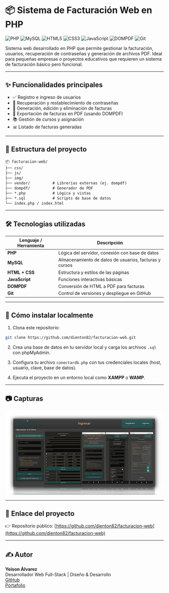 # 📦 Sistema de Facturación Web en PHP

![PHP](https://img.shields.io/badge/PHP-777BB4?style=for-the-badge&logo=php&logoColor=white)
![MySQL](https://img.shields.io/badge/MySQL-005C84?style=for-the-badge&logo=mysql&logoColor=white)
![HTML5](https://img.shields.io/badge/HTML5-E34F26?style=for-the-badge&logo=html5&logoColor=white)
![CSS3](https://img.shields.io/badge/CSS3-1572B6?style=for-the-badge&logo=css3&logoColor=white)
![JavaScript](https://img.shields.io/badge/JavaScript-F7DF1E?style=for-the-badge&logo=javascript&logoColor=black)
![DOMPDF](https://img.shields.io/badge/PDF-DOMPDF-lightgrey?style=for-the-badge)
![Git](https://img.shields.io/badge/Git-F05032?style=for-the-badge&logo=git&logoColor=white)

Sistema web desarrollado en PHP que permite gestionar la facturación, usuarios, recuperación de contraseñas y generación de archivos PDF. Ideal para pequeñas empresas o proyectos educativos que requieren un sistema de facturación básico pero funcional.

---

## ✨ Funcionalidades principales

- ✅ Registro e ingreso de usuarios
- 🔐 Recuperación y restablecimiento de contraseñas
- 🧾 Generación, edición y eliminación de facturas
- 📄 Exportación de facturas en PDF (usando DOMPDF)
- 📚 Gestión de cursos y asignación
- 📊 Listado de facturas generadas

---

## 📁 Estructura del proyecto

```
📦 facturacion-web/
├── css/
├── js/
├── img/
├── vendor/          # Librerías externas (ej. dompdf)
├── dompdf/          # Generador de PDF
├── *.php            # Lógica y vistas
├── *.sql            # Scripts de base de datos
└── index.php / index.html
```

---

## 🛠 Tecnologías utilizadas

| Lenguaje / Herramienta | Descripción |
|------------------------|-------------|
| **PHP** | Lógica del servidor, conexión con base de datos |
| **MySQL** | Almacenamiento de datos de usuarios, facturas y cursos |
| **HTML + CSS** | Estructura y estilos de las páginas |
| **JavaScript** | Funciones interactivas básicas |
| **DOMPDF** | Conversión de HTML a PDF para facturas |
| **Git** | Control de versiones y despliegue en GitHub |

---

## 🧪 Cómo instalar localmente

1. Clona este repositorio:

```bash
git clone https://github.com/dienton82/facturacion-web.git
```

2. Crea una base de datos en tu servidor local y carga los archivos `.sql` con phpMyAdmin.

3. Configura tu archivo `conectardb.php` con tus credenciales locales (host, usuario, clave, base de datos).

4. Ejecuta el proyecto en un entorno local como **XAMPP** o **WAMP**.

---

## 📷 Capturas

![Pantalla principal](img/facturacion.webp)

---

## 🔗 Enlace del proyecto

👉 Repositorio público: [https://github.com/dienton82/facturacion-web](https://github.com/dienton82/facturacion-web)

---

## ✍️ Autor

**Yeison Álvarez**  
Desarrollador Web Full-Stack | Diseño & Desarrollo  
[GitHub](https://github.com/dienton82)  
[Portafolio](https://portafolio-ya.vercel.app)

